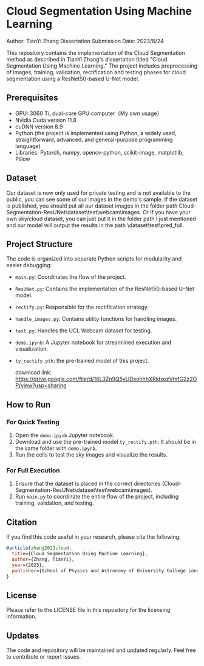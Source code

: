 # Cloud Segmentation Using Machine Learning

Author: TianYi Zhang
Dissertation Submission Date: 2023/8/24

This repository contains the implementation of the Cloud Segmentation method as described in TianYi Zhang's dissertation titled "Cloud Segmentation Using Machine Learning." The project includes preprocessing of images, training, validation, rectification and testing phases for cloud segmentation using a ResNet50-based U-Net model.

## Prerequisites

- GPU: 3060 Ti, dual-core GPU computer（My own usage）
- Nvidia Cuda version 11.8
- cuDNN version 8.9
- Python (the project is implemented using Python, a widely used, straightforward, advanced, and general-purpose programming language)
- Libraries: Pytorch, numpy, opencv-python, scikit-image, matplotlib, Pillow

## Dataset

Our dataset is now only used for private testing and is not available to the public, you can see some of our images in the demo's sample. If the dataset is published, you should put all our dataset images in the folder path Cloud-Segmentation-ResUNet\dataset\test\webcam\images.
Or if you have your own sky/cloud dataset, you can just put it in the folder path I just mentioned and our model will output the results in the path \dataset\test\pred_full.

## Project Structure

The code is organized into separate Python scripts for modularity and easier debugging:

- `main.py`: Coordinates the flow of the project.

- `ResUNet.py`: Contains the implementation of the ResNet50-based U-Net model.

- `rectify.py`: Responsible for the rectification strategy.

- `handle_images.py`: Contains utility functions for handling images.

- `test.py`: Handles the UCL Webcam dataset for testing.

- `demo.ipynb`: A Jupyter notebook for streamlined execution and visualization.

- `ty_rectify.pth`: the pre-trained model of this project.

  download link: https://drive.google.com/file/d/16L3Zn9Q5yUDxohhhXRldxozVmfG2z2OP/view?usp=sharing
## How to Run

### For Quick Testing

1. Open the `demo.ipynb` Jupyter notebook.
2. Download and use the pre-trained model `ty_rectify.pth`. It should be in the same folder with `demo.ipynb`.
3. Run the cells to test the sky images and visualize the results.

### For Full Execution

1. Ensure that the dataset is placed in the correct directories (Cloud-Segmentation-ResUNet\dataset\test\webcam\images).
2. Run `main.py` to coordinate the entire flow of the project, including training, validation, and testing.

## Citation

If you find this code useful in your research, please cite the following:

```bibtex
@article{zhang2023cloud,
  title={Cloud Segmentation Using Machine Learning},
  author={Zhang, TianYi},
  year={2023},
  publisher={School of Physics and Astronomy of University College London}
}
```

## License

Please refer to the LICENSE file in this repository for the licensing information.

## Updates

The code and repository will be maintained and updated regularly. Feel free to contribute or report issues.

